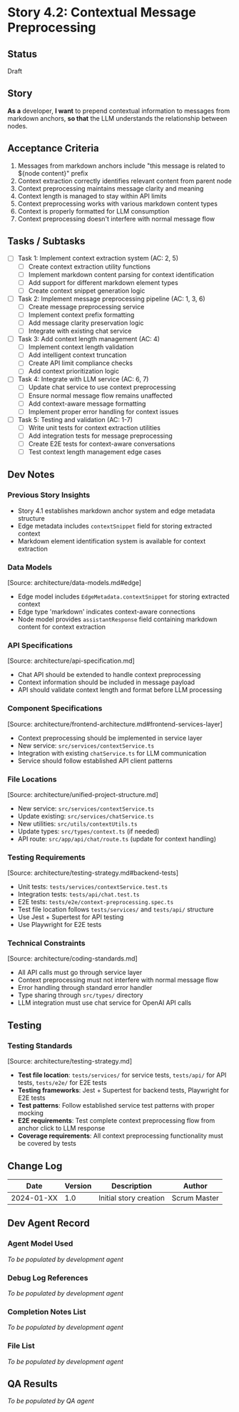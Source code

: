# Story 4.2: Contextual Message Preprocessing

## Status
Draft

## Story
**As a** developer,
**I want** to prepend contextual information to messages from markdown anchors,
**so that** the LLM understands the relationship between nodes.

## Acceptance Criteria

1. Messages from markdown anchors include "this message is related to ${node content}" prefix
2. Context extraction correctly identifies relevant content from parent node
3. Context preprocessing maintains message clarity and meaning
4. Context length is managed to stay within API limits
5. Context preprocessing works with various markdown content types
6. Context is properly formatted for LLM consumption
7. Context preprocessing doesn't interfere with normal message flow

## Tasks / Subtasks

- [ ] Task 1: Implement context extraction system (AC: 2, 5)
  - [ ] Create context extraction utility functions
  - [ ] Implement markdown content parsing for context identification
  - [ ] Add support for different markdown element types
  - [ ] Create context snippet generation logic

- [ ] Task 2: Implement message preprocessing pipeline (AC: 1, 3, 6)
  - [ ] Create message preprocessing service
  - [ ] Implement context prefix formatting
  - [ ] Add message clarity preservation logic
  - [ ] Integrate with existing chat service

- [ ] Task 3: Add context length management (AC: 4)
  - [ ] Implement context length validation
  - [ ] Add intelligent context truncation
  - [ ] Create API limit compliance checks
  - [ ] Add context prioritization logic

- [ ] Task 4: Integrate with LLM service (AC: 6, 7)
  - [ ] Update chat service to use context preprocessing
  - [ ] Ensure normal message flow remains unaffected
  - [ ] Add context-aware message formatting
  - [ ] Implement proper error handling for context issues

- [ ] Task 5: Testing and validation (AC: 1-7)
  - [ ] Write unit tests for context extraction utilities
  - [ ] Add integration tests for message preprocessing
  - [ ] Create E2E tests for context-aware conversations
  - [ ] Test context length management edge cases

## Dev Notes

### Previous Story Insights
- Story 4.1 establishes markdown anchor system and edge metadata structure
- Edge metadata includes `contextSnippet` field for storing extracted context
- Markdown element identification system is available for context extraction

### Data Models
[Source: architecture/data-models.md#edge]
- Edge model includes `EdgeMetadata.contextSnippet` for storing extracted context
- Edge type 'markdown' indicates context-aware connections
- Node model provides `assistantResponse` field containing markdown content for context extraction

### API Specifications
[Source: architecture/api-specification.md]
- Chat API should be extended to handle context preprocessing
- Context information should be included in message payload
- API should validate context length and format before LLM processing

### Component Specifications
[Source: architecture/frontend-architecture.md#frontend-services-layer]
- Context preprocessing should be implemented in service layer
- New service: `src/services/contextService.ts`
- Integration with existing `chatService.ts` for LLM communication
- Service should follow established API client patterns

### File Locations
[Source: architecture/unified-project-structure.md]
- New service: `src/services/contextService.ts`
- Update existing: `src/services/chatService.ts`
- New utilities: `src/utils/contextUtils.ts`
- Update types: `src/types/context.ts` (if needed)
- API route: `src/app/api/chat/route.ts` (update for context handling)

### Testing Requirements
[Source: architecture/testing-strategy.md#backend-tests]
- Unit tests: `tests/services/contextService.test.ts`
- Integration tests: `tests/api/chat.test.ts`
- E2E tests: `tests/e2e/context-preprocessing.spec.ts`
- Test file location follows `tests/services/` and `tests/api/` structure
- Use Jest + Supertest for API testing
- Use Playwright for E2E tests

### Technical Constraints
[Source: architecture/coding-standards.md]
- All API calls must go through service layer
- Context preprocessing must not interfere with normal message flow
- Error handling through standard error handler
- Type sharing through `src/types/` directory
- LLM integration must use chat service for OpenAI API calls

## Testing

### Testing Standards
[Source: architecture/testing-strategy.md]
- **Test file location**: `tests/services/` for service tests, `tests/api/` for API tests, `tests/e2e/` for E2E tests
- **Testing frameworks**: Jest + Supertest for backend tests, Playwright for E2E tests
- **Test patterns**: Follow established service test patterns with proper mocking
- **E2E requirements**: Test complete context preprocessing flow from anchor click to LLM response
- **Coverage requirements**: All context preprocessing functionality must be covered by tests

## Change Log

| Date | Version | Description | Author |
|------|---------|-------------|---------|
| 2024-01-XX | 1.0 | Initial story creation | Scrum Master |

## Dev Agent Record

### Agent Model Used
_To be populated by development agent_

### Debug Log References
_To be populated by development agent_

### Completion Notes List
_To be populated by development agent_

### File List
_To be populated by development agent_

## QA Results
_To be populated by QA agent_
